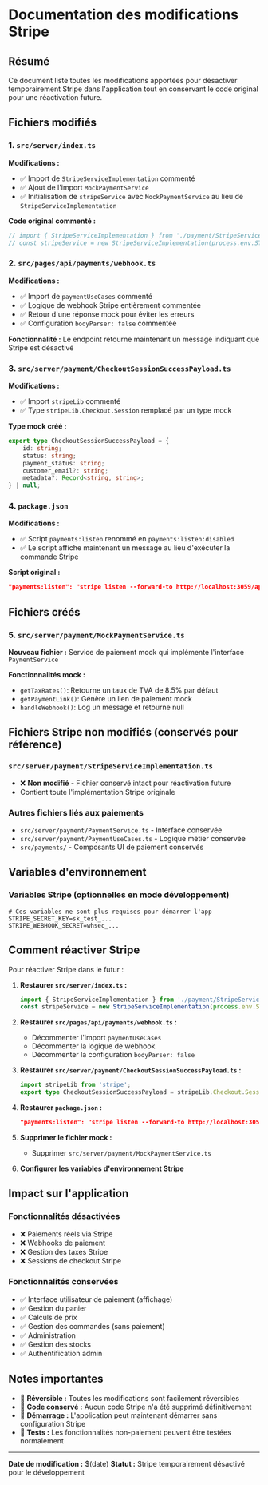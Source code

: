# Documentation des modifications Stripe

## Résumé
Ce document liste toutes les modifications apportées pour désactiver temporairement Stripe dans l'application tout en conservant le code original pour une réactivation future.

## Fichiers modifiés

### 1. `src/server/index.ts`
**Modifications :**
- ✅ Import de `StripeServiceImplementation` commenté
- ✅ Ajout de l'import `MockPaymentService`
- ✅ Initialisation de `stripeService` avec `MockPaymentService` au lieu de `StripeServiceImplementation`

**Code original commenté :**
```typescript
// import { StripeServiceImplementation } from './payment/StripeServiceImplementation';
// const stripeService = new StripeServiceImplementation(process.env.STRIPE_SECRET_KEY as string);
```

### 2. `src/pages/api/payments/webhook.ts`
**Modifications :**
- ✅ Import de `paymentUseCases` commenté
- ✅ Logique de webhook Stripe entièrement commentée
- ✅ Retour d'une réponse mock pour éviter les erreurs
- ✅ Configuration `bodyParser: false` commentée

**Fonctionnalité :** Le endpoint retourne maintenant un message indiquant que Stripe est désactivé

### 3. `src/server/payment/CheckoutSessionSuccessPayload.ts`
**Modifications :**
- ✅ Import `stripeLib` commenté
- ✅ Type `stripeLib.Checkout.Session` remplacé par un type mock

**Type mock créé :**
```typescript
export type CheckoutSessionSuccessPayload = {
    id: string;
    status: string;
    payment_status: string;
    customer_email?: string;
    metadata?: Record<string, string>;
} | null;
```

### 4. `package.json`
**Modifications :**
- ✅ Script `payments:listen` renommé en `payments:listen:disabled`
- ✅ Le script affiche maintenant un message au lieu d'exécuter la commande Stripe

**Script original :**
```json
"payments:listen": "stripe listen --forward-to http://localhost:3059/api/payments/webhook --project-name=manrina"
```

## Fichiers créés

### 5. `src/server/payment/MockPaymentService.ts`
**Nouveau fichier :** Service de paiement mock qui implémente l'interface `PaymentService`

**Fonctionnalités mock :**
- `getTaxRates()`: Retourne un taux de TVA de 8.5% par défaut
- `getPaymentLink()`: Génère un lien de paiement mock
- `handleWebhook()`: Log un message et retourne null

## Fichiers Stripe non modifiés (conservés pour référence)

### `src/server/payment/StripeServiceImplementation.ts`
- ❌ **Non modifié** - Fichier conservé intact pour réactivation future
- Contient toute l'implémentation Stripe originale

### Autres fichiers liés aux paiements
- `src/server/payment/PaymentService.ts` - Interface conservée
- `src/server/payment/PaymentUseCases.ts` - Logique métier conservée
- `src/payments/` - Composants UI de paiement conservés

## Variables d'environnement

### Variables Stripe (optionnelles en mode développement)
```env
# Ces variables ne sont plus requises pour démarrer l'app
STRIPE_SECRET_KEY=sk_test_...
STRIPE_WEBHOOK_SECRET=whsec_...
```

## Comment réactiver Stripe

Pour réactiver Stripe dans le futur :

1. **Restaurer `src/server/index.ts` :**
   ```typescript
   import { StripeServiceImplementation } from './payment/StripeServiceImplementation';
   const stripeService = new StripeServiceImplementation(process.env.STRIPE_SECRET_KEY as string);
   ```

2. **Restaurer `src/pages/api/payments/webhook.ts` :**
   - Décommenter l'import `paymentUseCases`
   - Décommenter la logique de webhook
   - Décommenter la configuration `bodyParser: false`

3. **Restaurer `src/server/payment/CheckoutSessionSuccessPayload.ts` :**
   ```typescript
   import stripeLib from 'stripe';
   export type CheckoutSessionSuccessPayload = stripeLib.Checkout.Session;
   ```

4. **Restaurer `package.json` :**
   ```json
   "payments:listen": "stripe listen --forward-to http://localhost:3059/api/payments/webhook --project-name=manrina"
   ```

5. **Supprimer le fichier mock :**
   - Supprimer `src/server/payment/MockPaymentService.ts`

6. **Configurer les variables d'environnement Stripe**

## Impact sur l'application

### Fonctionnalités désactivées
- ❌ Paiements réels via Stripe
- ❌ Webhooks de paiement
- ❌ Gestion des taxes Stripe
- ❌ Sessions de checkout Stripe

### Fonctionnalités conservées
- ✅ Interface utilisateur de paiement (affichage)
- ✅ Gestion du panier
- ✅ Calculs de prix
- ✅ Gestion des commandes (sans paiement)
- ✅ Administration
- ✅ Gestion des stocks
- ✅ Authentification admin

## Notes importantes

- 🔄 **Réversible :** Toutes les modifications sont facilement réversibles
- 💾 **Code conservé :** Aucun code Stripe n'a été supprimé définitivement
- 🚀 **Démarrage :** L'application peut maintenant démarrer sans configuration Stripe
- 🧪 **Tests :** Les fonctionnalités non-paiement peuvent être testées normalement

---

**Date de modification :** $(date)
**Statut :** Stripe temporairement désactivé pour le développement